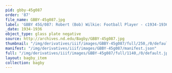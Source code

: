 ```yaml
---
pid: gbby-45g087
order: '87'
file_name: GBBY-45g087.jpg
label: 'GBBY 45G/087: Robert (Bob) Wilkie: Football Player - c1934-1936'
_date: 1934-1936
object_type: glass plate negative
source: http://archives.nd.edu/Bagby/GBBY-45g087.jpg
thumbnail: "/img/derivatives/iiif/images/GBBY-45g087/full/250,/0/default.jpg"
manifest: "/img/derivatives/iiif/images/GBBY-45g087/manifest.json"
full: "/img/derivatives/iiif/images/GBBY-45g087/full/1140,/0/default.jpg"
layout: bagby_item
collection: bagby
---
```

